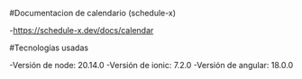 #Documentacion de calendario (schedule-x)

-https://schedule-x.dev/docs/calendar
 
#Tecnologías usadas

-Versión de node: 20.14.0
-Versión de ionic: 7.2.0
-Versión de angular: 18.0.0 
